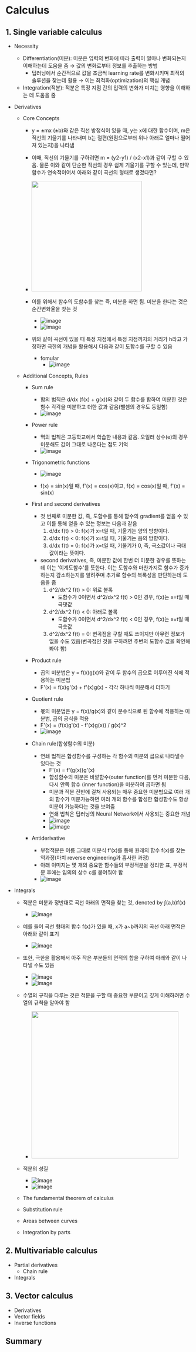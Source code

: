 # Calculus

## 1. Single variable calculus
- Necessity
  - Differentiation(미분): 미분은 입력의 변화에 따라 출력이 얼마나 변화되는지 이해하는데 도움을 줌 → 값의 변화로부터 정보를 추출하는 방법
    - 딥러닝에서 순간적으로 값을 조금씩 learning rate를 변화시키며 최적의 솔루션을 찾는데 활용 → 이는 최적화(optimization)의 핵심 개념
  - Integration(적분): 적분은 특정 지점 간의 입력의 변화가 미치는 영향을 이해하는 데 도움을 줌
- Derivatives
  - Core Concepts
    - y = ±mx (±b)와 같은 직선 방정식이 있을 때, y는 x에 대한 함수이며, m은 직선의 기울기를 나타내며 b는 절편(원점으로부터 위나 아래로 얼마나 떨어져 있는지)을 나타냄
    - 이때, 직선의 기울기를 구하려면 m = (y2-y1) / (x2-x1)과 같이 구할 수 있음. 물론 이와 같이 단순한 직선의 경우 쉽게 기울기를 구할 수 있는데, 만약 함수가 연속적이어서 아래와 같이 곡선의 형태로 생겼다면?
    - <img height="300" src="https://github.com/PSLeon24/Calculus/assets/59058869/758d7530-e83e-4808-8737-07c92a6952fc">

    - 이를 위해서 함수의 도함수를 찾는 즉, 미분을 하면 됨. 미분을 한다는 것은 순간변화율을 찾는 것
      - ![image](https://github.com/PSLeon24/Calculus/assets/59058869/f4ba1a85-52e9-47aa-ad41-a76bdf172c94)
      - ![image](https://github.com/PSLeon24/Calculus/assets/59058869/8a5f2b33-cd1b-4ad9-9f81-b84f866505e3)

    - 위와 같이 곡선이 있을 때 특정 지점에서 특정 지점까지의 거리가 h라고 가정하면 극한의 개념을 활용해서 다음과 같이 도함수를 구할 수 있음
      - fomular
        - ![image](https://github.com/PSLeon24/Calculus/assets/59058869/0cb5eedb-99f4-48df-9321-03b862013ec1)
    
  - Additional Concepts, Rules
    - Sum rule
      - 합의 법칙은 d/dx (f(x) + g(x))와 같이 두 함수를 합하여 미분한 것은 함수 각각을 미분하고 더한 값과 같음(뺄셈의 경우도 동일함)
      - ![image](https://github.com/PSLeon24/Calculus/assets/59058869/fe447b03-b90f-4e4b-9e51-394acee930b4)

    - Power rule
      - 멱의 법칙은 고등학교에서 학습한 내용과 같음. 오일러 상수(e)의 경우 미분해도 값이 그대로 나온다는 점도 기억
      - ![image](https://github.com/PSLeon24/Calculus/assets/59058869/3477d544-1634-4754-96a9-29b72a8e3730)

    - Trigonometric functions
      - ![image](https://github.com/PSLeon24/Calculus/assets/59058869/b9f7436a-4e54-4290-960d-51f9d53dc55c)

      - f(x) = sin(x)일 때, f'(x) = cos(x)이고, f(x) = cos(x)일 때, f'(x) = sin(x)

    - First and second derivatives
      - 첫 번째로 미분한 값, 즉, 도함수를 통해 함수의 gradient를 얻을 수 있고 이를 통해 얻을 수 있는 정보는 다음과 같음
        1. d/dx f(t) > 0: f(x)가 x=t일 때, 기울기는 양의 방향이다. 
        2. d/dx f(t) < 0: f(x)가 x=t일 때, 기울기는 음의 방향이다.
        3. d/dx f(t) = 0: f(x)가 x=t일 때, 기울기가 0, 즉, 극소값이나 극대값이라는 뜻이다.
      - second derivatives, 즉, 미분한 값에 한번 더 미분한 경우를 뜻하는데 이는 '이계도함수'를 뜻한다. 이는 도함수와 마찬가지로 함수가 증가하는지 감소하는지를 알려주며 추가로 함수의 복록성을 판단하는데 도움을 줌
        1. d^2/dx^2 f(t) > 0: 위로 볼록
           - 도함수가 0이면서 d^2/dx^2 f(t) > 0인 경우, f(x)는 x=t일 때 극댓값
        2. d^2/dx^2 f(t) < 0: 아래로 볼록
           - 도함수가 0이면서 d^2/dx^2 f(t) < 0인 경우, f(x)는 x=t일 때 극솟값
        3. d^2/dx^2 f(t) = 0: 변곡점을 구할 때도 쓰이지만 아무런 정보가 없을 수도 있음(변곡점인 것을 구하려면 주변의 도함수 값을 확인해봐야 함)
    - Product rule
      - 곱의 미분법은 y = f(x)g(x)와 같이 두 함수의 곱으로 이루어진 식에 적용하는 미분법
      - F'(x) = f(x)g'(x) + f'(x)g(x) - 각각 하나씩 미분해서 더하기
    - Quotient rule
      - 몫의 미분법은 y = f(x)/g(x)와 같이 분수식으로 된 함수에 적용하는 미분법, 곱의 공식을 적용
      - F'(x) = (f(x)g'(x) - f'(x)g(x)) / g(x)^2
      - ![image](https://github.com/PSLeon24/Calculus/assets/59058869/84a20bdd-86b8-4e1c-a88e-77dcf7b95c3d)

    - Chain rule(합성함수의 미분)
      - 연쇄 법칙은 합성함수를 구성하는 각 함수의 미분의 곱으로 나타낼수 있다는 것
        - F'(x) = f'(g(x))g'(x)
        - 합성함수의 미분은 바깥함수(outer function)를 먼저 미분한 다음, 다시 안쪽 함수 (inner function)을 미분하여 곱하면 됨
        - 미분과 적분 전반에 걸쳐 사용되는 매우 중요한 미분법으로 여러 개의 함수가 미분가능하면 여러 개의 함수를 합성한 합성함수도 항상 미분이 가능하다는 것을 보여줌
        -  연쇄 법칙은 딥러닝의 Neural Network에서 사용되는 중요한 개념
        - ![image](https://github.com/PSLeon24/Calculus/assets/59058869/19d79e1d-914e-4a68-9277-e907bd45ec9a)
        - ![image](https://github.com/PSLeon24/Calculus/assets/59058869/b0725bab-730a-4a8e-b0c8-1adae07928e4)

    - Antiderivative
      - 부정적분은 이름 그대로 미분식 f'(x)를 통해 원래의 함수 f(x)를 찾는 역과정(마치 reverse engineering과 흡사한 과정)
      - 아래 이미지는 몇 개의 중요한 함수들의 부정적분을 정리한 표, 부정적분 후에는 임의의 상수 c를 붙여줘야 함
      - ![image](https://github.com/PSLeon24/Calculus/assets/59058869/7fb38218-e093-4d20-a527-54b9fd94c83c)


- Integrals
  - 적분은 미분과 정반대로 곡선 아래의 면적을 찾는 것, denoted by ∫(a,b)f(x)
    - ![image](https://github.com/PSLeon24/Calculus/assets/59058869/7761d2e8-bb58-46df-aa20-309a011a59b1)
  - 예를 들어 곡선 형태의 함수 f(x)가 있을 때, x가 a~b까지의 곡선 아래 면적은 아래와 같이 표기
    - ![image](https://github.com/PSLeon24/Calculus/assets/59058869/2490b65d-e92f-4de6-b062-457e640b47e2)
  - 또한, 극한을 활용해서 아주 작은 부분들의 면적의 합을 구하여 아래와 같이 나타낼 수도 있음
    - ![image](https://github.com/PSLeon24/Calculus/assets/59058869/09e25e8c-5855-476a-8a40-78b8e890599a)
    - ![image](https://github.com/PSLeon24/Calculus/assets/59058869/0a0e7570-d05e-4c91-aa34-d3bf873b31cb)
  - 수열의 규칙을 다루는 것은 적분을 구할 때 중요한 부분이고 깊게 이해하려면 수열의 규칙을 알아야 함
    - <img src="https://github.com/PSLeon24/Calculus/assets/59058869/8df122ec-8eb5-4ad3-8ac1-836e7cd68cb8" height="400">
  - 적분의 성질
    - ![image](https://github.com/PSLeon24/Calculus/assets/59058869/4a72a0be-2499-4852-8072-5f3df45f35f3)
    - ![image](https://github.com/PSLeon24/Calculus/assets/59058869/5ee92af7-0efa-44b7-a731-593c3b0a0a6e)

  - The fundamental theorem of calculus
  - Substitution rule
  - Areas between curves
  - Integration by parts

## 2. Multivariable calculus
- Partial derivatives
  - Chain rule
- Integrals

## 3. Vector calculus
- Derivatives
- Vector fields
- Inverse functions

## Summary
